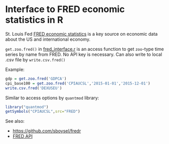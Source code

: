Interface to FRED economic statistics in R 
==========================================

St. Louis Fed [FRED economic statistics](https://research.stlouisfed.org/fred2/) is a key source on economic data about the US and international economy. 

```get.zoo.fred()``` in [fred_interface.r](fred_interface.r) is an access function to get ```zoo```-type time series by name from FRED. No API key is necessary. Can also write to local .csv file by ```write.csv.fred()```

Example:

```R
gdp = get.zoo.fred('GDPCA')
cpi_base100 = get.zoo.fred('CPIAUCSL','2015-01-01','2015-12-01')
write.csv.fred('DEXUSEU')
```

Similar to access options by ```quantmod``` library:
```R
library("quantmod")
getSymbols("CPIAUCSL",src="FRED")
```

See also:
 - <https://github.com/sboysel/fredr>
 - [FRED API](https://research.stlouisfed.org/docs/api/fred/)
